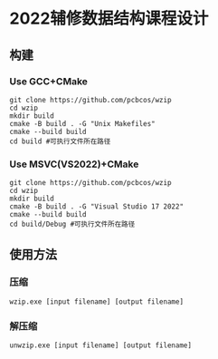 # 2022辅修数据结构课程设计
## 构建
### Use GCC+CMake
```shell
git clone https://github.com/pcbcos/wzip
cd wzip
mkdir build
cmake -B build . -G "Unix Makefiles"
cmake --build build
cd build #可执行文件所在路径
```

### Use MSVC(VS2022)+CMake
```shell
git clone https://github.com/pcbcos/wzip
cd wzip
mkdir build
cmake -B build . -G "Visual Studio 17 2022"
cmake --build build
cd build/Debug #可执行文件所在路径
```

## 使用方法
### 压缩
```shell
wzip.exe [input filename] [output filename]
```

### 解压缩
```shell
unwzip.exe [input filename] [output filename]
```